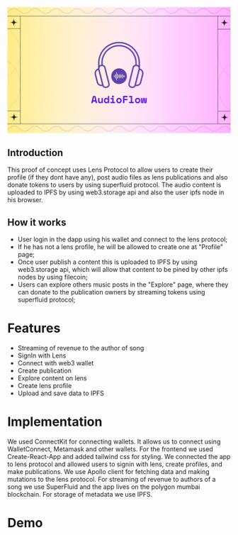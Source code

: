 ![Audioflow](./website/src/assets/AudioFlow.png)

## Introduction

This proof of concept uses Lens Protocol to allow users to create their profile (if they dont have any), post audio files as lens publications and also donate tokens to users by using superfluid protocol. The audio content is uploaded to IPFS by using web3.storage api and also the user ipfs node in his browser.

## How it works

- User login in the dapp using his wallet and connect to the lens protocol;
- If he has not a lens profile, he will be allowed to create one at "Profile" page;
- Once user publish a content this is uploaded to IPFS by using web3.storage api, which will allow that content to be pined by other ipfs nodes by using filecoin;
- Users can explore others music posts in the "Explore" page, where they can donate to the publication owners by streaming tokens using superfluid protocol;

# Features

- Streaming of revenue to the author of song
- SignIn with Lens
- Connect with web3 wallet
- Create publication
- Explore content on lens
- Create lens profile
- Upload and save data to IPFS

# Implementation

We used ConnectKit for connecting wallets. It allows us to connect using WalletConnect, Metamask and other wallets. For the frontend we used Create-React-App and added tailwind css for styling. We connected the app to lens protocol and allowed users to signin with lens, create profiles, and make publications. We use Apollo client for fetching data and making mutations to the lens protocol. For streaming of revenue to authors of a song we use SuperFluid and the app lives on the polygon mumbai blockchain. For storage of metadata we use IPFS.

# Demo
